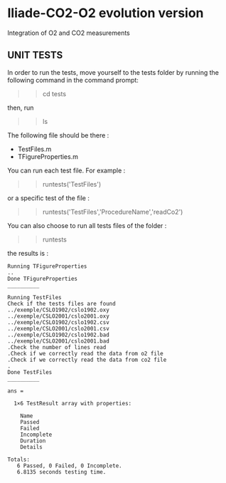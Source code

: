 # Iliade-CO2-O2 evolution version
Integration of O2 and CO2 measurements


## UNIT TESTS

In order to run the tests, move yourself to the tests folder by running the following command in the command prompt:
>> cd tests

then, run
>> ls

The following file should be there :
* TestFiles.m
* TFigureProperties.m



You can run each test file. For example :

>> runtests('TestFiles')

or a specific test of the file : 

>> runtests('TestFiles','ProcedureName','readCo2')

You can also choose to run all tests files of the folder :
>> runtests

the results is :

    Running TFigureProperties
    ..
    Done TFigureProperties
    __________
    
    Running TestFiles
    Check if the tests files are found
    ../exemple/CSLO1902/cslo1902.oxy
    ../exemple/CSLO2001/cslo2001.oxy
    ../exemple/CSLO1902/cslo1902.csv
    ../exemple/CSLO2001/cslo2001.csv
    ../exemple/CSLO1902/cslo1902.bad
    ../exemple/CSLO2001/cslo2001.bad
    .Check the number of lines read
    .Check if we correctly read the data from o2 file
    .Check if we correctly read the data from co2 file
    .
    Done TestFiles
    __________
    
    ans = 
    
      1×6 TestResult array with properties:
    
        Name
        Passed
        Failed
        Incomplete
        Duration
        Details
    
    Totals:
       6 Passed, 0 Failed, 0 Incomplete.
       6.8135 seconds testing time.
